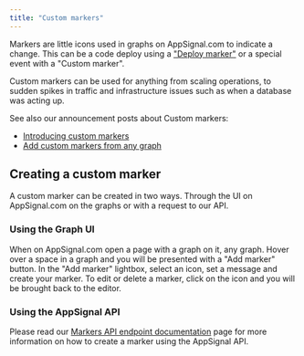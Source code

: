 ```yaml
---
title: "Custom markers"
---
```


Markers are little icons used in graphs on AppSignal.com to indicate a change.
This can be a code deploy using a ["Deploy marker"](deploy-markers.html) or a
special event with a "Custom marker".

Custom markers can be used for anything from scaling operations, to sudden
spikes in traffic and infrastructure issues such as when a database was acting
up.

See also our announcement posts about Custom markers:

- [Introducing custom markers](https://blog.appsignal.com/2016/10/28/custom-markers.html)
- [Add custom markers from any graph](https://blog.appsignal.com/2016/11/28/custom-markers-from-any-graph.html)

## Creating a custom marker

A custom marker can be created in two ways. Through the UI on AppSignal.com on
the graphs or with a request to our API.

### Using the Graph UI

When on AppSignal.com open a page with a graph on it, any graph. Hover over a
space in a graph and you will be presented with a "Add marker" button. In the
"Add marker" lightbox, select an icon, set a message and create your marker. To
edit or delete a marker, click on the icon and you will be brought back to the
editor.

### Using the AppSignal API

Please read our [Markers API endpoint documentation](/api/markers.html) page
for more information on how to create a marker using the AppSignal API.
